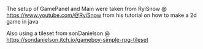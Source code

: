The setup of GamePanel and Main were taken from RyiSnow @ https://www.youtube.com/@RyiSnow from his tutorial on how to make a 2d game in java

Also using a tileset from sonDanielson @ https://sondanielson.itch.io/gameboy-simple-rpg-tileset
